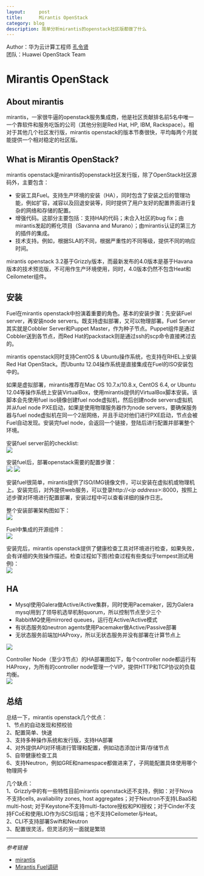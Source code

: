 ```yaml
---
layout:     post
title:      Mirantis OpenStack
category: blog
description: 简单分析mirantis的openstack社区版都做了什么
---
```


Author：华为云计算工程师 [孔令贤](http://weibo.com/lingxiankong)  
团队：Huawei OpenStack Team

# Mirantis OpenStack #

## About mirantis
mirantis，一家很牛逼的openstack服务集成商，他是社区贡献排名前5名中唯一一个靠软件和服务吃饭的公司（其他分别是Red Hat, HP, IBM, Rackspace）。相对于其他几个社区发行版，mirantis openstack的版本节奏很快，平均每两个月就能提供一个相对稳定的社区版。

## What is Mirantis OpenStack?
mirantis openstack是mirantis的openstack社区发行版，除了OpenStack社区源码外，主要包含：  

- 安装工具Fuel。支持生产环境的安装（HA），同时包含了安装之后的管理功能，例如扩容，减容以及回退安装等，同时提供了用户友好的配置界面进行复杂的网络和存储的配置。  
- 增强代码。这部分主要包括：支持HA的代码；未合入社区的bug fix；由mirantis发起的孵化项目（Savanna and Murano）；由mirantis认证的第三方的插件的集成。  
- 技术支持。例如，根据SLA的不同，根据严重性的不同等级，提供不同的响应时间。

mirantis openstack 3.2基于Grizzly版本，而最新发布的4.0版本是基于Havana版本的技术预览版，不可用作生产环境使用，同时，4.0版本仍然不包含Heat和Ceilometer组件。

## 安装
Fuel在mirantis openstack中扮演着重要的角色。基本的安装步骤：先安装Fuel server，再安装node servers。既支持虚拟部署，又可以物理部署。Fuel Server其实就是Cobbler Server和Puppet Master，作为种子节点。Puppet组件是通过Cobbler送到各节点，而Red Hat的packstack则是通过ssh的scp命令直接拷过去的。
  
mirantis openstack同时支持CentOS & Ubuntu操作系统，也支持在RHEL上安装Red Hat OpenStack。而Ubuntu 12.04操作系统是直接集成在Fuel的ISO安装包中的。

如果是虚拟部署，mirantis推荐在Mac OS 10.7.x/10.8.x, CentOS 6.4, or Ubuntu 12.04等操作系统上安装VirtualBox，使用mirantis提供的VirtualBox脚本安装。该脚本会先使用fuel iso镜像创建fuel node虚拟机，然后创建node servers虚拟机并从fuel node PXE启动，如果是使用物理服务器作为node servers，要确保服务器与fuel node虚拟机在同一个2层网络，并且手动对他们进行PXE启动，节点会被Fuel自动发现。安装完fuel node，会返回一个链接，登陆后进行配置并部署整个环境。

安装fuel server前的checklist:  
![](/images/blog/mirantis-openstack/1.png)

安装fuel后，部署openstack需要的配置步骤：  
![](/images/blog/mirantis-openstack/2.png)
![](/images/blog/mirantis-openstack/3.png)

安装fuel很简单，mirantis提供了ISO/IMG镜像文件，可以安装在虚拟机或物理机上。安装完后，对外提供web服务，可以登录http://<*ip address*>:8000，按照上述步骤对环境进行配置部署，安装过程中可以查看详细的操作日志。

整个安装部署架构图如下：  
![](/images/blog/mirantis-openstack/4.png)

Fuel中集成的开源组件：  
![](/images/blog/mirantis-openstack/6.png)

安装完后，mirantis openstack提供了健康检查工具对环境进行检查，如果失败，会有详细的失败操作描述。检查过程如下图(检查过程有些类似于tempest测试用例)：  
![](/images/blog/mirantis-openstack/5.png)

## HA

- Mysql使用Galera做Active/Active集群，同时使用Pacemaker，因为Galera mysql用到了领导机选举机制quorum，所以控制节点至少三个  
- RabbitMQ使用mirrored queues，运行在Active/Active模式  
- 有状态服务如neutron agents使用Pacemaker做Active/Passive部署  
- 无状态服务前端加HAProxy，所以无状态服务并没有部署在计算节点上  

![](/images/blog/mirantis-openstack/7.png)

Controller Node（至少3节点）的HA部署图如下，每个controller node都运行有HAProxy，为所有的controller node管理一个VIP，提供HTTP和TCP协议的负载均衡。  
![](/images/blog/mirantis-openstack/8.png)

## 总结
总结一下，mirantis openstack几个优点：  
1、节点的自动发现和预校验  
2、配置简单、快速  
3、支持多种操作系统和发行版，支持HA部署  
4、对外提供API对环境进行管理和配置，例如动态添加计算/存储节点  
5、自带健康检查工具  
6、支持Neutron，例如GRE和namespace都做进来了，子网能配置具体使用哪个物理网卡

几个缺点：  
1、Grizzly中的有一些特性目前mirantis openstack还不支持，例如：对于Nova不支持cells, avaliability zones, host aggregates；对于Neutron不支持LBaaS和multi-host; 对于Keystone不支持multi-factore授权和PKI授权；对于Cinder不支持FCoE和使用LIO作为iSCSI后端；也不支持Ceilometer与Heat。  
2、CLI不支持部署Swift和Neutron  
3、配置很灵活，但灵活的另一面就是繁琐

----------
*参考链接*

- [mirantis](http://software.mirantis.com/)  
- [Mirantis Fuel调研](http://www.openstack.cn/p383.html)

